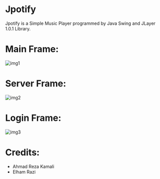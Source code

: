 # Jpotify
Jpotify is a  Simple Music Player programmed by Java Swing and JLayer 1.0.1 Library.
# Main Frame:
![img1](http://s9.picofile.com/file/8367953076/main.PNG)
# Server Frame:
![img2](http://s8.picofile.com/file/8367952250/server.PNG)
# Login Frame:
![img3](http://s8.picofile.com/file/8367952200/login.PNG)
# Credits:
- Ahmad Reza Kamali
- Elham Razi
